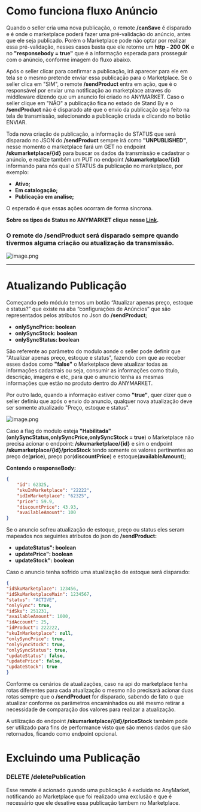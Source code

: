 # Como funciona fluxo Anúncio

Quando o seller cria uma nova publicação, o remote **/canSave** é disparado e é onde o marketplace poderá fazer uma pré-validação do anúncio, antes que ele seja publicado. Porém o Marketplace pode não optar por realizar essa pré-validação, nesses casos basta que ele retorne um **http - 200 OK** e no **"responsebody = true"** que é a informação esperada para prosseguir com o anúncio, conforme imagem do fluxo abaixo.

Após o seller clicar para confirmar a publicação, irá aparecer para ele em tela se o mesmo pretende enviar essa publicação para o Marketplace. Se o seller clica em "SIM", o remote **/sendProduct** entra em ação, que é o responsável por enviar uma notificação ao marketplace atraves do middleware dizendo que um anuncio foi criado no ANYMARKET. Caso o seller clique em "NÃO" a publicação fica no estado de Stand By e o **/sendProduct** não é disparado até que o envio da publicação seja feito na tela de transmissão, selecionando a publicação criada e clicando no botão ENVIAR.

Toda nova criação de publicação, a informação de STATUS que será disparado no JSON do **/sendProduct** sempre irá como **"UNPUBLISHED"**, nesse momento o marketplace fará um GET no endpoint **/skumarketplace/{id}** para buscar os dados da transmissão e cadastrar o anúncio, e realize também um PUT no endpoint **/skumarketplace/{id}** informando para nós qual o STATUS da publicação no marketplace, por exemplo:
- **Ativo;**
- **Em catalogação;**
- **Publicação em analise;**

O esperado é que essas ações ocorram de forma síncrona.

**Sobre os tipos de Status no ANYMARKET clique nesse [Link](https://anymarketplace.stoplight.io/docs/marketplace-pt/b3A6MjA2MjE0NTk-atualizar-dados-da-transmissao).**

### O remote do /sendProduct será disparado sempre quando tivermos alguma criação ou atualização da transmissão.

<!--
focus: false
-->
![image.png](http://s3-sa-east-1.amazonaws.com/images.anymarket.com.br/36019811./85A383CC28FC3896B154C85A70BACD3B/standard_resolution.jpg)

---

# Atualizando Publicação

Começando pelo módulo temos um botão “Atualizar apenas preço, estoque e status?” que existe na aba “configurações de Anúncios” que são representados pelos atributos no Json do **/sendProduct**;

- **onlySyncPrice: boolean**
- **onlySyncStock: boolean**
- **onlySyncStatus: boolean**

São referente ao parâmetro do modulo aonde o seller pode definir que "Atualizar apenas preço, estoque e status", fazendo com que ao receber esses dados como **"false"** o Marketplace deve atualizar todas as informações cadastrais ou seja, consumir as informações como titulo, descrição, imagens e etc, para que o anuncio tenha as mesmas informações que estão no produto dentro do ANYMARKET. 

Por outro lado, quando a informação estiver como **"true"**, quer dizer que o seller definiu que após o envio do anuncio, qualquer nova atualização deve ser somente atualizado "Preço, estoque e status".
<!--
focus: false
-->
![image.png](http://s3-sa-east-1.amazonaws.com/images.anymarket.com.br/36019811./774D3EF342B5328F86977ED7EAD93FEE/standard_resolution.jpg)

Caso a flag do modulo esteja **"Habilitada"** (**onlySyncStatus,onlySyncPrice,onlySyncStock = true**) o Marketplace não precisa acionar o endpoint: **/skumarketplace/{id}** e sim o endpoint **/skumarketplace/{id}/priceStock** tendo somente os valores pertinentes ao preço de(**price**), preço por(**discountPrice**) e estoque(**availableAmount**);

**Contendo o responseBody:**
```json title="GET: /skumarketplace/{id}/priceStock" lineNumbers
{
    "id": 62325,
    "skuInMarketplace": "22222",
    "idInMarketplace": "62325",
    "price": 59.9,
    "discountPrice": 43.93,
    "availableAmount": 100
}
````


Se o anuncio sofreu atualização de estoque, preço ou status eles seram mapeados nos seguintes atributos do json do **/sendProduct:**

- **updateStatus": boolean**
- **updatePrice": boolean**
- **updateStock": boolean**

Caso o anuncio tenha sofrido uma atualização de estoque será disparado:
```json title="POST: \sendProduct" lineNumbers
{
"idSkuMarketplace": 123456,
"idSkuMarketplaceMain": 1234567,
"status": "ACTIVE",
"onlySync": true,
"idSku": 251231,
"availableAmount": 1000,
"idAccount": 25,
"idProduct": 222222,
"skuInMarketplace": null,
"onlySyncPrice": true,
"onlySyncStock": true,
"onlySyncStatus": true,
"updateStatus": false,
"updatePrice": false,
"updateStock": true
}
```
Conforme os cenários de atualizações, caso na api do marketplace tenha rotas diferentes para cada atualização o mesmo não precisará acionar duas rotas sempre que o **/sendProduct** for disparado, sabendo de fato o que atualizar conforme os parâmetros encaminhados ou até mesmo retirar a necessidade de comparação dos valores para realizar a atualização. 

A utilização do endpoint **/skumarketplace/{id}/priceStock** também pode ser utilizado para fins de performance visto que são menos dados que são retornados, ficando como endpoint opcional.

# Excluindo uma Publicação

### DELETE /deletePublication

Esse remote é acionado quando uma publicação é excluida no AnyMarket, notificando ao Marketplace que foi realizado uma exclusão e que é necessário que ele desative essa publicação tambem no Marketplace.